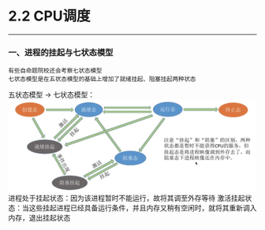 # 2.2 CPU调度

---

### 一、进程的挂起与七状态模型

```
有些自命题院校还会考察七状态模型
七状态模型是在五状态模型的基础上增加了就绪挂起、阻塞挂起两种状态
```

五状态模型 $\rightarrow$ 七状态模型：
	![](assets/Pasted%20image%2020250819104307.png)
	进程处于挂起状态：因为该进程暂时不能运行，故将其调至外存等待
	激活挂起状态：当这些挂起进程已经具备运行条件，并且内存又稍有空闲时，就将其重新调入内存，退出挂起状态
